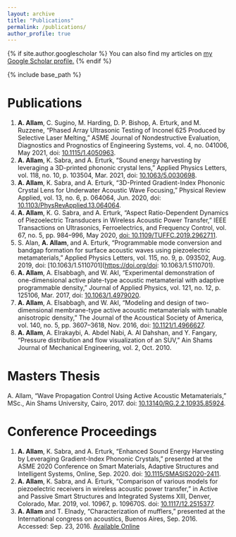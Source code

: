 ```yaml
---
layout: archive
title: "Publications"
permalink: /publications/
author_profile: true
---
```


{% if site.author.googlescholar %}
  You can also find my articles on <u><a href="{{site.author.googlescholar}}">my Google Scholar profile</a>.</u>
{% endif %}

{% include base_path %}
# Publications
1. __A. Allam__, C. Sugino, M. Harding, D. P. Bishop, A. Erturk, and M. Ruzzene, “Phased Array Ultrasonic Testing of Inconel 625 Produced by Selective Laser Melting,” ASME Journal of Nondestructive Evaluation, Diagnostics and Prognostics of Engineering Systems, vol. 4, no. 041006, May 2021, doi: [10.1115/1.4050963]( https://doi.org/10.1115/1.4050963).
1. __A. Allam__, K. Sabra, and A. Erturk, “Sound energy harvesting by leveraging a 3D-printed phononic crystal lens,” Applied Physics Letters, vol. 118, no. 10, p. 103504, Mar. 2021, doi: [10.1063/5.0030698](https://doi.org/10.1063/5.0030698).
1. __A. Allam__, K. Sabra, and A. Erturk, “3D-Printed Gradient-Index Phononic Crystal Lens for Underwater Acoustic Wave Focusing,” Physical Review Applied, vol. 13, no. 6, p. 064064, Jun. 2020, doi: [10.1103/PhysRevApplied.13.064064](https://doi.org/10.1103/PhysRevApplied.13.064064).
1. __A. Allam__, K. G. Sabra, and A. Erturk, “Aspect Ratio-Dependent Dynamics of Piezoelectric Transducers in Wireless Acoustic Power Transfer,” IEEE Transactions on Ultrasonics, Ferroelectrics, and Frequency Control, vol. 67, no. 5, pp. 984–996, May 2020, [doi: 10.1109/TUFFC.2019.2962711](https://doi.org/10.1109/TUFFC.2019.2962711).
1. S. Alan, __A. Allam__, and A. Erturk, “Programmable mode conversion and bandgap formation for surface acoustic waves using piezoelectric metamaterials,” Applied Physics Letters, vol. 115, no. 9, p. 093502, Aug. 2019, doi: [10.1063/1.5110701](https://doi.org/doi: 10.1063/1.5110701).
1. __A. Allam__, A. Elsabbagh, and W. Akl, “Experimental demonstration of one-dimensional active plate-type acoustic metamaterial with adaptive programmable density,” Journal of Applied Physics, vol. 121, no. 12, p. 125106, Mar. 2017, doi: [10.1063/1.4979020](https://doi.org/10.1063/1.4979020).
1. __A. Allam__, A. Elsabbagh, and W. Akl, “Modeling and design of two-dimensional membrane-type active acoustic metamaterials with tunable anisotropic density,” The Journal of the Acoustical Society of America, vol. 140, no. 5, pp. 3607–3618, Nov. 2016, doi: [10.1121/1.4966627](https://doi.org/10.1121/1.4966627).
1. __A. Allam__, A. Elrakaybi, A. Abdel Nabi, A. Al Dahshan, and Y. Fangary, “Pressure distribution and flow visualization of an SUV,” Ain Shams Journal of Mechanical Engineering, vol. 2, Oct. 2010.

# Masters Thesis
A. Allam, “Wave Propagation Control Using Active Acoustic Metamaterials,” MSc., Ain Shams University, Cairo, 2017. doi: [10.13140/RG.2.2.10935.85924](https://doi.org/10.13140/RG.2.2.10935.85924).

# Conference Proceedings
1. __A. Allam__, K. Sabra, and A. Erturk, “Enhanced Sound Energy Harvesting by Leveraging Gradient-Index Phononic Crystals,” presented at the ASME 2020 Conference on Smart Materials, Adaptive Structures and Intelligent Systems, Online, Sep. 2020. doi: [10.1115/SMASIS2020-2411](https://doi.org/10.1115/SMASIS2020-2411).
1. __A. Allam__, K. Sabra, and A. Erturk, “Comparison of various models for piezoelectric receivers in wireless acoustic power transfer,” in Active and Passive Smart Structures and Integrated Systems XIII, Denver, Colorado, Mar. 2019, vol. 10967, p. 109670S. doi: [10.1117/12.2515377](https://doi.org/10.1117/12.2515377).
1. __A. Allam__ and T. Elnady, “Characterization of mufflers,” presented at the International congress on acoustics, Buenos Aires, Sep. 2016. Accessed: Sep. 23, 2016. [Available Online](http://www.ica2016.org.ar/ica2016proceedings/ica2016/ICA2016-0882.pdf)



